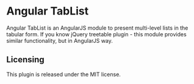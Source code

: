 Angular TabList
===============

Angular TabList is an AngularJS module to present multi-level lists in the tabular form.
If you know jQuery treetable plugin - this module provides similar functionality, but in AngularJS way.


Licensing
---------
This plugin is released under the MIT license.
